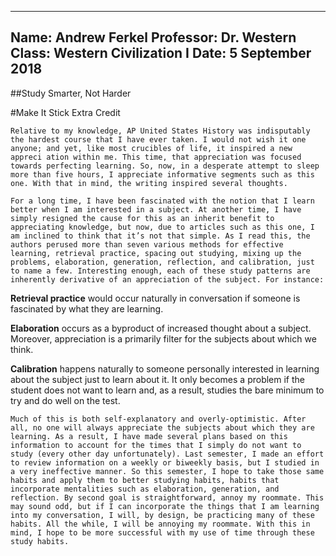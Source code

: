 ----
Name: Andrew Ferkel
Professor: Dr. Western
Class: Western Civilization I
Date: 5 September 2018
----

##Study Smarter, Not Harder

#Make It Stick Extra Credit

	Relative to my knowledge, AP United States History was indisputably the hardest course that I have ever taken. I would not wish it one anyone; and yet, like most crucibles of life, it inspired a new appreci ation within me. This time, that appreciation was focused towards perfecting learning. So, now, in a desperate attempt to sleep more than five hours, I appreciate informative segments such as this one. With that in mind, the writing inspired several thoughts. 
	
	For a long time, I have been fascinated with the notion that I learn better when I am interested in a subject. At another time, I have simply resigned the cause for this as an inherit benefit to appreciating knowledge, but now, due to articles such as this one, I am inclined to think that it’s not that simple. As I read this, the authors perused more than seven various methods for effective learning, retrieval practice, spacing out studying, mixing up the problems, elaboration, generation, reflection, and calibration, just to name a few. Interesting enough, each of these study patterns are inherently derivative of an appreciation of the subject. For instance:
	
**Retrieval practice** would occur naturally in conversation if someone is fascinated by what they are learning.

**Elaboration** occurs as a byproduct of increased thought about a subject. Moreover, appreciation is a primarily filter for the subjects about which we think.

**Calibration** happens naturally to someone personally interested in learning about the subject just to learn about it. It only becomes a problem if the student does not want to learn and, as a result, studies the bare minimum to try and do well on the test. 

	Much of this is both self-explanatory and overly-optimistic. After all, no one will always appreciate the subjects about which they are learning. As a result, I have made several plans based on this information to account for the times that I simply do not want to study (every other day unfortunately). Last semester, I made an effort to review information on a weekly or biweekly basis, but I studied in a very ineffective manner. So this semester, I hope to take those same habits and apply them to better studying habits, habits that incorporate mentalities such as elaboration, generation, and reflection. By second goal is straightforward, annoy my roommate. This may sound odd, but if I can incorporate the things that I am learning into my conversation, I will, by design, be practicing many of these habits. All the while, I will be annoying my roommate. With this in mind, I hope to be more successful with my use of time through these study habits. 
	

	
